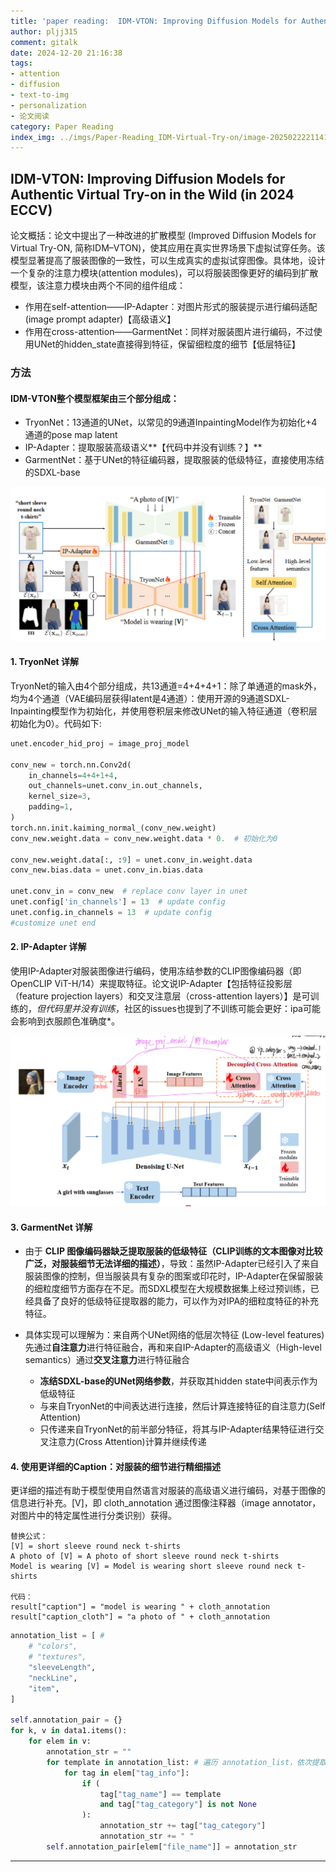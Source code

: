 ```yaml
---
title: 'paper reading:  IDM-VTON: Improving Diffusion Models for Authentic Virtual Try-on in the Wild-2024 ECCV'
author: pljj315
comment: gitalk
date: 2024-12-20 21:16:38
tags: 
- attention 
- diffusion 
- text-to-img 
- personalization 
- 论文阅读
category: Paper Reading
index_img: ../imgs/Paper-Reading_IDM-Virtual-Try-on/image-20250222211416822.png
---
```


## IDM-VTON: Improving Diffusion Models for Authentic Virtual Try-on in the Wild (in 2024 ECCV)



论文概括：论文中提出了一种改进的扩散模型 (Improved Diffusion Models for Virtual Try-ON, 简称IDM–VTON)，使其应用在真实世界场景下虚拟试穿任务。该模型显著提高了服装图像的一致性，可以生成真实的虚拟试穿图像。具体地，设计一个复杂的注意力模块(attention modules)，可以将服装图像更好的编码到扩散模型，该注意力模块由两个不同的组件组成：

- 作用在self-attention——IP-Adapter：对图片形式的服装提示进行编码适配(image prompt adapter)【高级语义】
- 作用在cross-attention——GarmentNet：同样对服装图片进行编码，不过使用UNet的hidden_state直接得到特征，保留细粒度的细节【低层特征】



<!--more-->



### 方法

#### IDM-VTON整个模型框架由三个部分组成：

- TryonNet：13通道的UNet，以常见的9通道InpaintingModel作为初始化+4通道的pose map latent
- IP-Adapter：提取服装高级语义**【代码中并没有训练？】**
- GarmentNet：基于UNet的特征编码器，提取服装的低级特征，直接使用冻结的SDXL-base

![IDM-VTON模型整体框架](../imgs/Paper-Reading_IDM-Virtual-Try-on/image-20250222211416822.png)

#### 1. TryonNet 详解

TryonNet的输入由4个部分组成，共13通道=4+4+4+1：除了单通道的mask外，均为4个通道（VAE编码层获得latent是4通道）：使用开源的9通道SDXL-Inpainting模型作为初始化，并使用卷积层来修改UNet的输入特征通道（卷积层初始化为0）。代码如下:

```python
unet.encoder_hid_proj = image_proj_model

conv_new = torch.nn.Conv2d(
    in_channels=4+4+1+4,
    out_channels=unet.conv_in.out_channels,
    kernel_size=3,
    padding=1,
)
torch.nn.init.kaiming_normal_(conv_new.weight)  
conv_new.weight.data = conv_new.weight.data * 0.  # 初始化为0 

conv_new.weight.data[:, :9] = unet.conv_in.weight.data  
conv_new.bias.data = unet.conv_in.bias.data  

unet.conv_in = conv_new  # replace conv layer in unet
unet.config['in_channels'] = 13  # update config
unet.config.in_channels = 13  # update config
#customize unet end
```
#### 2. IP-Adapter 详解

使用IP-Adapter对服装图像进行编码，使用冻结参数的CLIP图像编码器（即 OpenCLIP ViT-H/14）来提取特征。论文说IP-Adapter【包括特征投影层（feature projection layers）和交叉注意层（cross-attention layers）】是可训练的，*但代码里并没有训练*，社区的issues也提到了不训练可能会更好：ipa可能会影响到衣服颜色准确度*。 

![原版IP-Adapter论文图片](../imgs/Paper-Reading_IDM-Virtual-Try-on/image-20250222213603226.png)

#### 3. GarmentNet 详解

- 由于 **CLIP 图像编码器缺乏提取服装的低级特征（CLIP训练的文本图像对比较广泛，对服装细节无法详细的描述）**，导致：虽然IP-Adapter已经引入了来自服装图像的控制，但当服装具有复杂的图案或印花时，IP-Adapter在保留服装的细粒度细节方面存在不足。而SDXL模型在大规模数据集上经过预训练，已经具备了良好的低级特征提取器的能力，可以作为对IPA的细粒度特征的补充特征。

- 具体实现可以理解为：来自两个UNet网络的低层次特征 (Low-level features) 先通过**自注意力**进行特征融合，再和来自IP-Adapter的高级语义（High-level semantics）通过**交叉注意力**进行特征融合
  - **冻结SDXL-base的UNet网络参数**，并获取其hidden state中间表示作为低级特征
  - 与来自TryonNet的中间表达进行连接，然后计算连接特征的自注意力(Self Attention)
  - 只传递来自TryonNet的前半部分特征，将其与IP-Adapter结果特征进行交叉注意力(Cross Attention)计算并继续传递

#### 4. 使用更详细的Caption：对服装的细节进行精细描述


更详细的描述有助于模型使用自然语言对服装的高级语义进行编码，对基于图像的信息进行补充。[V]，即 cloth_annotation 通过图像注释器（image annotator，对图片中的特定属性进行分类识别）获得。

```
替换公式：
[V] = short sleeve round neck t-shirts
A photo of [V] = A photo of short sleeve round neck t-shirts
Model is wearing [V] = Model is wearing short sleeve round neck t-shirts

代码：
result["caption"] = "model is wearing " + cloth_annotation
result["caption_cloth"] = "a photo of " + cloth_annotation
```
``` python 
annotation_list = [ # 
    # "colors",
    # "textures",
    "sleeveLength",
    "neckLine",
    "item",
]

self.annotation_pair = {}
for k, v in data1.items():
    for elem in v:
        annotation_str = ""
        for template in annotation_list: # 遍历 annotation_list，依次提取每一项的分类结果，对字符串进行连接获得最终描述
            for tag in elem["tag_info"]:
                if (
                    tag["tag_name"] == template
                    and tag["tag_category"] is not None
                ):
                    annotation_str += tag["tag_category"]
                    annotation_str += " "
        self.annotation_pair[elem["file_name"]] = annotation_str
```

-----

